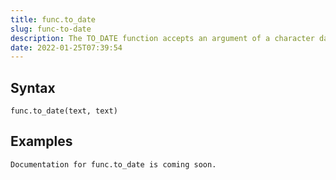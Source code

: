 ```yaml
---
title: func.to_date
slug: func-to-date
description: The TO_DATE function accepts an argument of a character data type and converts this value to a DATETIME value
date: 2022-01-25T07:39:54
---
```



## Syntax



```
func.to_date(text, text)
```


## Examples



```
Documentation for func.to_date is coming soon.
```
